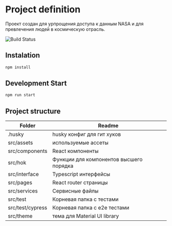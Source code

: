 
# Project definition

Проект создан для урпрощения доступа к данным NASA и для превлечения людей в космическую отрасль.

![Build Status](http://18.118.113.13:8080/buildStatus/icon?job=Space+portal+project)

## Instalation
```bash
npm install
```

## Development Start
```bash
npm run start
```



## Project structure

| Folder | Readme |
| ------ | ------ |
| .husky | husky конфиг для гит хуков |
| src/assets | используемые ассеты |
| src/components | React компоненты |
| src/hok | Функции для компонентов высшего порядка  |
| src/interface | Typescript интерфейсы |
| src/pages | React router страницы |
| src/services | Сервисные файлы |
| src/test | Корневая папка с тестами |
| src/test/cypress | Корневая папка с e2e тестами |
| src/theme | тема для Material UI library |
